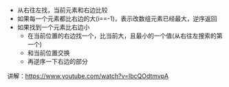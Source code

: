- 从右往左找，当前元素和右边比较
- 如果每一个元素都比右边的大(i==-1)，表示改数组元素已经最大，逆序返回
- 如果找到一个元素比右边小
    - 在当前位置的右边找一个，比当前大，且最小的一个值(从右往左搜索的第一个)
    - 和当前位置交换
    - 再逆序一下右边的部分
    
讲解：https://www.youtube.com/watch?v=IbcQOdtmvpA